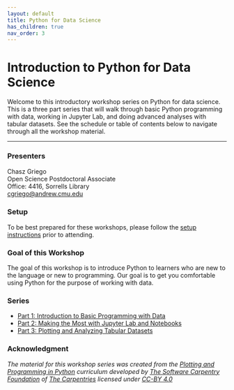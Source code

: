 ```yaml
---
layout: default
title: Python for Data Science
has_children: true
nav_order: 3
---
```


# Introduction to Python for Data Science

Welcome to this introductory workshop series on Python for data science. This is
a three part series that will walk through basic Python programming with data,
working in Jupyter Lab, and doing advanced analyses with tabular
datasets. See the schedule or table of contents below to navigate through all
the workshop material.

____
### Presenters
Chasz Griego <a href='https://github.com/chaszg' target='_blank'><img src='../content/img/GitHub-Mark-custom.svg' style='width:15px; padding:0; border:none !important;'></a>  
Open Science Postdoctoral Associate  
Office: 4416, Sorrells Library  
[cgriego@andrew.cmu.edu](mailto:cgriego@andrew.cmu.edu)

### Setup

To be best prepared for these workshops, please follow the [setup instructions](../Python_Series_Materials/setup)
prior to attending.

### Goal of this Workshop

The goal of this workshop is to introduce Python to learners who are new to the
language or new to programming. Our goal is to get you comfortable using Python
for the purpose of working with data.

### Series

- [Part 1: Introduction to Basic Programming with Data](../Python_Series_Materials/part_1/part_1)
- [Part 2: Making the Most with Jupyter Lab and Notebooks](../Python_Series_Materials/part_2/part_2)
- [Part 3: Plotting and Analyzing Tabular Datasets](../Python_Series_Materials/part_3/part_3)

### Acknowledgment

*The material for this workshop series was created from the [Plotting and Programming in Python](http://swcarpentry.github.io/python-novice-gapminder/) curriculum developed by [The Software Carpentry Foundation](https://software-carpentry.org/) of [The Carpentries](https://carpentries.org/) licensed under [CC-BY 4.0](https://creativecommons.org/licenses/by/4.0/)*
